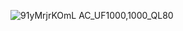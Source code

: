 ![91yMrjrKOmL _AC_UF1000,1000_QL80_](https://github.com/kamijodev/learning-go/assets/53589016/0211c15a-948d-43cf-bed0-4016ffeb177e)